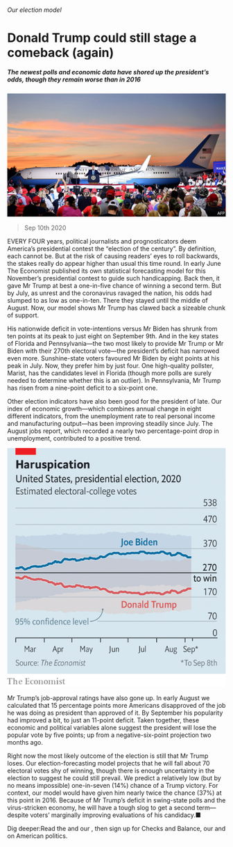 ###### Our election model

# Donald Trump could still stage a comeback (again) 

##### The newest polls and economic data have shored up the president’s odds, though they remain worse than in 2016 

![image](images/20200912_USP501.jpg) 

> Sep 10th 2020 

EVERY FOUR years, political journalists and prognosticators deem America’s presidential contest the “election of the century”. By definition, each cannot be. But at the risk of causing readers’ eyes to roll backwards, the stakes really do appear higher than usual this time round. In early June The Economist published its own statistical forecasting model for this November’s presidential contest to guide such handicapping. Back then, it gave Mr Trump at best a one-in-five chance of winning a second term. But by July, as unrest and the coronavirus ravaged the nation, his odds had slumped to as low as one-in-ten. There they stayed until the middle of August. Now, our model shows Mr Trump has clawed back a sizeable chunk of support.

His nationwide deficit in vote-intentions versus Mr Biden has shrunk from ten points at its peak to just eight on September 9th. And in the key states of Florida and Pennsylvania—the two most likely to provide Mr Trump or Mr Biden with their 270th electoral vote—the president’s deficit has narrowed even more. Sunshine-state voters favoured Mr Biden by eight points at his peak in July. Now, they prefer him by just four. One high-quality pollster, Marist, has the candidates level in Florida (though more polls are surely needed to determine whether this is an outlier). In Pennsylvania, Mr Trump has risen from a nine-point deficit to a six-point one.


Other election indicators have also been good for the president of late. Our index of economic growth—which combines annual change in eight different indicators, from the unemployment rate to real personal income and manufacturing output—has been improving steadily since July. The August jobs report, which recorded a nearly two percentage-point drop in unemployment, contributed to a positive trend.

![image](images/20200912_USC517.png) 


Mr Trump’s job-approval ratings have also gone up. In early August we calculated that 15 percentage points more Americans disapproved of the job he was doing as president than approved of it. By September his popularity had improved a bit, to just an 11-point deficit. Taken together, these economic and political variables alone suggest the president will lose the popular vote by five points; up from a negative-six-point projection two months ago.

Right now the most likely outcome of the election is still that Mr Trump loses. Our election-forecasting model projects that he will fall about 70 electoral votes shy of winning, though there is enough uncertainty in the election to suggest he could still prevail. We predict a relatively low (but by no means impossible) one-in-seven (14%) chance of a Trump victory. For context, our model would have given him nearly twice the chance (37%) at this point in 2016. Because of Mr Trump’s deficit in swing-state polls and the virus-stricken economy, he will have a tough slog to get a second term—despite voters’ marginally improving evaluations of his candidacy.■

Dig deeper:Read the  and our , then sign up for Checks and Balance, our  and  on American politics.

